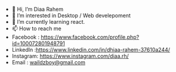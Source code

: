 - 👋 Hi, I’m Diaa Rahem
- 👀 I’m interested in Desktop / Web develepoment 
- 🌱 I’m currently learning react.
- 📫 How to reach me 
- Facebook : https://www.facebook.com/profile.php?id=100072801948791
- LinkedIn :https://www.linkedin.com/in/dhiaa-rahem-37610a244/
- Instagram: https://www.instagram.com/diaa.rh/
- Email : waildzboy@gmail.com

<!---
Diaa-rahem/Diaa-rahem is a ✨ special ✨ repository because its `README.md` (this file) appears on your GitHub profile.
You can click the Preview link to take a look at your changes.
--->
